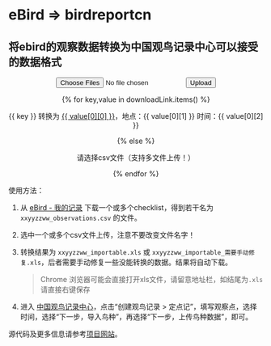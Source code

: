 #  eBird ⇒ birdreportcn

## 将ebird的观察数据转换为中国观鸟记录中心可以接受的数据格式

<center><form method=post enctype=multipart/form-data>
  <input type=file multiple name=file>
  <input type=submit value=Upload>
  <p></p>
	{% for key,value in downloadLink.items() %}
		<p><span>{{ key }} 转换为 </span><a href="{{ value[1] }}" download><span>{{ value[0][0] }}</span></a>，地点：{{ value[0][1] }} 时间：{{ value[0][2] }} </p>
	{% else %}
		<p>请选择csv文件（支持多文件上传！）</p>
	{% endfor %}
</form></center>




使用方法：

1. 从 <a href="https://ebird.org/mychecklists" target="_blank">eBird - 我的记录</a> 下载一个或多个checklist，得到若干名为 <code>xxyyzzww_observations.csv</code> 的文件。

2. 选中一个或多个csv文件上传，注意不要改变文件名字！

3. 转换结果为 <code>xxyyzzww_importable.xls</code> 或 <code>xxyyzzww_importable_需要手动修复.xls</code>，后者需要手动修复一些没能转换的数据。结果将自动下载。

   > Chrome 浏览器可能会直接打开xls文件，请留意地址栏，如结尾为`.xls`请直接右键保存

4. 进入 <a href="http://www.birdrecord.cn/member/index.html" target="_blank">中国观鸟记录中心</a>，点击“创建观鸟记录 > 定点记”，填写观察点，选择时间，选择“下一步，导入鸟种”，再选择“下一步，上传鸟种数据”，即可。


源代码及更多信息请参考<a href="https://github.com/ljk5403/eBird_to_birdreportcn" target="_blank">项目网站</a>。

[^_^]: Generated by Typora with theme Gothic
